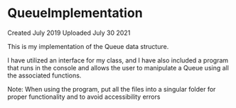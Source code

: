 # QueueImplementation

Created July 2019
Uploaded July 30 2021

This is my implementation of the Queue data structure.

I have utilized an interface for my class, and I have also included a program that runs in the console and allows the user to manipulate a Queue using all the associated functions.

Note: When using the program, put all the files into a singular folder for proper functionality and to avoid accessibility errors
